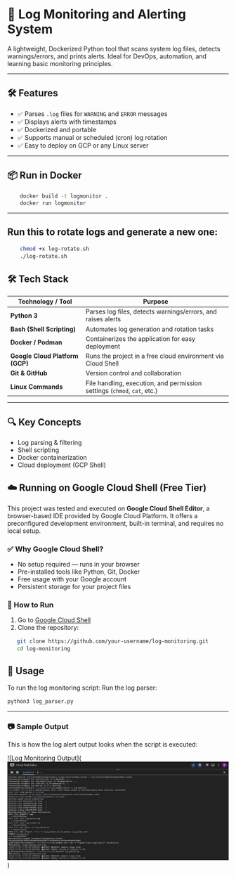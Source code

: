 # 🚨 Log Monitoring and Alerting System

A lightweight, Dockerized Python tool that scans system log files, detects warnings/errors, and prints alerts. Ideal for DevOps, automation, and learning basic monitoring principles.

---

## 🛠️ Features

- ✅ Parses `.log` files for `WARNING` and `ERROR` messages
- ✅ Displays alerts with timestamps
- ✅ Dockerized and portable
- ✅ Supports manual or scheduled (cron) log rotation
- ✅ Easy to deploy on GCP or any Linux server

---

## 📦 Run in Docker
```bash
    docker build -t logmonitor .
    docker run logmonitor
```

---
## Run this to rotate logs and generate a new one:

```bash
    chmod +x log-rotate.sh
    ./log-rotate.sh
```

## 🛠️ Tech Stack

| Technology / Tool        | Purpose                                                       |
|--------------------------|---------------------------------------------------------------|
| **Python 3**             | Parses log files, detects warnings/errors, and raises alerts |
| **Bash (Shell Scripting)** | Automates log generation and rotation tasks                 |
| **Docker / Podman**      | Containerizes the application for easy deployment            |
| **Google Cloud Platform (GCP)** | Runs the project in a free cloud environment via Cloud Shell |
| **Git & GitHub**         | Version control and collaboration                            |
| **Linux Commands**       | File handling, execution, and permission settings (`chmod`, `cat`, etc.) |

---

## 🔍 Key Concepts

- Log parsing & filtering
- Shell scripting
- Docker containerization
- Cloud deployment (GCP Shell)

## ☁️ Running on Google Cloud Shell (Free Tier)

This project was tested and executed on **Google Cloud Shell Editor**, a browser-based IDE provided by Google Cloud Platform. It offers a preconfigured development environment, built-in terminal, and requires no local setup.

### ✅ Why Google Cloud Shell?
- No setup required — runs in your browser
- Pre-installed tools like Python, Git, Docker
- Free usage with your Google account
- Persistent storage for your project files

### 🧪 How to Run
1. Go to [Google Cloud Shell](https://shell.cloud.google.com)
2. Clone the repository:
```bash
   git clone https://github.com/your-username/log-monitoring.git
   cd log-monitoring
```

## 🚀 Usage
To run the log monitoring script:
Run the log parser:

```bash
python3 log_parser.py
```

---
### 📷 Sample Output

This is how the log alert output looks when the script is executed:

![Log Monitoring Output](![alt text](image.png))